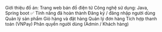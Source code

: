 Giới thiệu đồ án: Trang web bán đồ điện tử
Công nghệ sử dụng: Java, Spring boot
✅ Tính năng đã hoàn thành
 Đăng ký / đăng nhập người dùng
 Quản lý sản phẩm
 Giỏ hàng và đặt hàng
 Quản lý đơn hàng
 Tích hợp thanh toán (VNPay)
 Phân quyền người dùng (Admin / Khách hàng)

